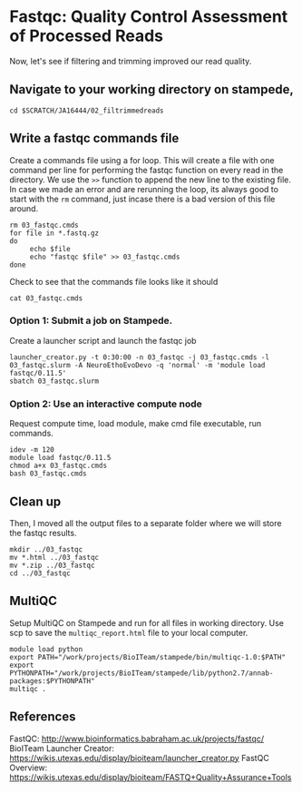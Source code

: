 # Fastqc: Quality Control Assessment of Processed Reads

Now, let's see if filtering and trimming improved our read quality.

## Navigate to your working directory on stampede, 

~~~ {.bash}
cd $SCRATCH/JA16444/02_filtrimmedreads
~~~

## Write a fastqc commands file 

Create a commands file using a for loop. This will create a file with one command per line for performing the fastqc function on every read in the directory. We use the `>>` function to append the new line to the existing file. In case we made an error and are rerunning the loop, its always good to start with the `rm` command, just incase there is a bad version of this file around.

~~~ {.bash}
rm 03_fastqc.cmds 
for file in *.fastq.gz
do
     echo $file
     echo "fastqc $file" >> 03_fastqc.cmds
done
~~~

Check to see that the commands file looks like it should

~~~ {.bash}
cat 03_fastqc.cmds
~~~

### Option 1: Submit a job on Stampede.
Create a launcher script and launch the fastqc job

~~~ {.bash}
launcher_creator.py -t 0:30:00 -n 03_fastqc -j 03_fastqc.cmds -l 03_fastqc.slurm -A NeuroEthoEvoDevo -q 'normal' -m 'module load fastqc/0.11.5'
sbatch 03_fastqc.slurm
~~~

### Option 2: Use an interactive compute node
Request compute time, load module, make cmd file executable, run commands.

~~~ {.bash}
idev -m 120
module load fastqc/0.11.5
chmod a+x 03_fastqc.cmds
bash 03_fastqc.cmds
~~~

## Clean up

Then, I moved all the output files to a separate folder where we will store the fastqc results.

~~~ {.bash}
mkdir ../03_fastqc
mv *.html ../03_fastqc
mv *.zip ../03_fastqc
cd ../03_fastqc
~~~

## MultiQC

Setup MultiQC on Stampede and run for all files in working directory. Use scp to save the `multiqc_report.html` file to your local computer.

~~~ {.bash}
module load python
export PATH="/work/projects/BioITeam/stampede/bin/multiqc-1.0:$PATH"
export PYTHONPATH="/work/projects/BioITeam/stampede/lib/python2.7/annab-packages:$PYTHONPATH"
multiqc .
~~~

## References
FastQC: http://www.bioinformatics.babraham.ac.uk/projects/fastqc/
BioITeam Launcher Creator: https://wikis.utexas.edu/display/bioiteam/launcher_creator.py
FastQC Overview: https://wikis.utexas.edu/display/bioiteam/FASTQ+Quality+Assurance+Tools
